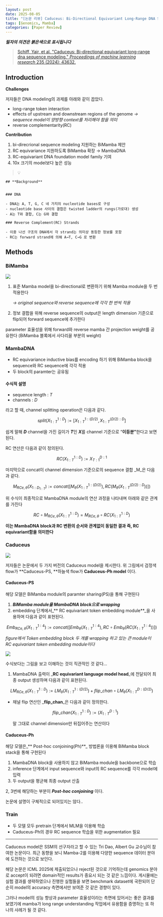```yaml
---
layout: post
date: 2025-08-05
title: "[논문 리뷰] Caduceus: Bi-Directional Equivariant Long-Range DNA Sequence Modeling"
tags: [Genomics, Mamba]
categories: [Paper Review]
---
```


<span class="notion-red">_**필자의 의견은 붉은색으로 표시됩니다**_</span>


> [Schiff, Yair, et al. "Caduceus: Bi-directional equivariant long-range dna sequence modeling." ](https://pmc.ncbi.nlm.nih.gov/articles/PMC12189541/)[_Proceedings of machine learning research_](https://pmc.ncbi.nlm.nih.gov/articles/PMC12189541/)[ 235 (2024): 43632.](https://pmc.ncbi.nlm.nih.gov/articles/PMC12189541/)



## Introduction


**Challenges**


저자들은 DNA modeling의 과제를 아래와 같이 꼽았다.

- long-range token interaction
- effects of upstream and downstream regions of the genome 
_→ sequence model이 양방향 context를 처리해야 함을 의미_
- reverse complementarity(RC)

**Contribution**

1. bi-direcrional sequence modeling 지원하는 BiMamba 제안
1. RC equivariance 지원하도록 BiMamba 확장 → MambaDNA
1. RC-equivariant DNA foundation model family 기여
1. 10x 크기의 model보다 높은 성능

> 💡 


	## **Background**


	### DNA

	- DNA는 A, T, G, C 네 가지의 nucleotide bases로 구성
	- nucleotide base 사이의 결합은 twisted ladder의 rungs(가로대) 생성
	- A는 T와 결합, C는 G와 결합

	### Reverse Complement(RC) Strands

	- 이중 나선 구조의 DNA에서 각 strand는 의미상 동등한 정보를 포함
	- RC는 forward strand에 의해 A→T, C→G 로 변환


## Methods



### BiMamba


![](https://prod-files-secure.s3.us-west-2.amazonaws.com/542b861c-36a8-4051-84e5-8804b6728dba/2c247d59-7815-4980-99f0-8f0d21f445a7/image.png?X-Amz-Algorithm=AWS4-HMAC-SHA256&X-Amz-Content-Sha256=UNSIGNED-PAYLOAD&X-Amz-Credential=ASIAZI2LB466TE4HTZWE%2F20250912%2Fus-west-2%2Fs3%2Faws4_request&X-Amz-Date=20250912T080121Z&X-Amz-Expires=3600&X-Amz-Security-Token=IQoJb3JpZ2luX2VjELD%2F%2F%2F%2F%2F%2F%2F%2F%2F%2FwEaCXVzLXdlc3QtMiJHMEUCIFYc8CtLpo%2B56hISsPuX1lK6BZhiPeAYSkXd5LQJo8ijAiEAhknE1I%2BZpBqJT6699FJzhUc3DWUFAhKbkjSedZKLQ0Uq%2FwMIKRAAGgw2Mzc0MjMxODM4MDUiDGmbjFPvax1FA3B1cCrcA%2B%2FVfg8DphxtmOdOqLvceuQHXE5pMe9b26%2BMoTuR0n%2FQKIoNpnErfsDvLcCiV5eANSMHToK5P8n0FZvoBLSA1RmuU1uiQSj83g1KTaOqzxrbj3x7J6%2Bc1dVEFl%2F3frXQRhOX5gY%2BRZdlabl%2ByIYwxKK4YbUJwykA1t7GQdHTMu7hoqjliChZd1Hy8q95vRDqBgk5HVUin65AQXBjnI%2Fgnz8rbCOKVcRJtFJSFFy3qr7fqwrnZUOk1DXLjZSruLUGc6%2FtAyfvIABF2UEoWTHguc5JVifkJi7NiHdz3Sm7kLiOY5r1%2BwE%2BDlPrUlayGrFXM9c6OambWMVyDlzVJtX0XUTMh6O5zi4fKfGa4PTo3HuUaxwABOT2aFwGgEXjjeSiLEGxBWWKNz0WRWkQrkHb%2FTPDYtHvQj9pnrOVMmw68rNDQ101ayQ03IvbHg0zwLqNl7%2B3S42wdAf9uP1l5bnO4Hg0V%2BTAypBXTWVBdb%2BLsZ1lIak8DBjG4thCR%2BNf5jY8ij89dg2xQ03RMawJvnODTID3msvPGkWXlWBqNS29soEb%2FDjg4ajWeCNrNzM4tpaz464sTkxujHVvRRTUe9BQ6iwk5x1N59kbojitlzEDwtjH%2BfqJEIo1o7eGlfxHMNGWj8YGOqUBrJTSs7j9bGm6ktHN%2FtTiqfgD23ju1rcPsuJkbnM9Mws%2FeXJJCY6GxZXqr8ZUF0Suxcu78qeUv%2FGZ8P9yBs5qjj3CQUqCk87Dw%2FCXI0zipj%2Be9EnKwWczSU4O6uiWU9BSWeNNHX%2B6UEeijwFcSqI1dHiiSVzkTiYe81YD5FY1opuGU%2FEPMqXPznEmQgbSY%2F5QGjujG3%2BflOb2n1bWBbioTA7Fx56E&X-Amz-Signature=a95aa1cbd01dacbf9ed60cbea7c30df07ee258fbbca2efe42f7564fe3d3825a9&X-Amz-SignedHeaders=host&x-amz-checksum-mode=ENABLED&x-id=GetObject)

1. 표준 Mamba model을 bi-directional로 변환하기 위해 Mamba module을 두 번 적용한다

	_→ original sequence와 reverse sequence에 각각 한 번씩 적용_

1. 정보 결합을 위해 reverse sequence의 output은 length dimension 기준으로 flip되어 forward sequence에 추가한다

parameter 효율성을 위해 forward와 reverse mamba 간 projection weight를 공유한다 (BiMamba 블록에서 사다리꼴 부분의 weight)



### MambaDNA

- RC equivariance inductive bias를 encoding 하기 위해 BiMamba block을 sequence와 RC sequence에 각각 적용
- 두 block의 paramter는 공유됨


#### 수식적 설명

- sequence length : _T_
- channels : _D_

라고 할 때,  channel splitting operation은 다음과 같다.


$$
split(X^{1:D}_{1:T}):=[X^{1:(D/2)}_{1:T},X^{(D/2):D}_{1:T}]
$$


<span class="notion-red">쉽게 말해 </span><span class="notion-red">_**D**_</span><span class="notion-red"> channel을 가진 길이가 </span><span class="notion-red">_**T**_</span><span class="notion-red">인 </span><span class="notion-red">_**X**_</span><span class="notion-red">를 channel 기준으로 “</span><span class="notion-red">**이등분”**</span><span class="notion-red">한다고 보면 된다.</span>


RC 연산은 다음과 같이 정의된다.


$$
RC(X^{1:D}_{1:T}):=X^{D:1}_{T:1}
$$


마지막으로 concat이 channel dimension 기준으로의 sequence 결합 _M_은 다음과 같다.


$$
M_{RCe,\theta}(X_{1:D_{1:T}}):=concat([M_{\theta}(X^{1:(D/2)}_{1:T}),RC(M_{\theta}(X^{(D/2):D}_{1:T}))])
$$


위 수식이 최종적으로 MambaDNA module의 연산 과정을 나타내며 아래와 같은 관계를 가진다


$$
RC\circ M_{RCe,\theta}(X^{1:D}_{1:T}) = M_{RCe,\theta} \circ RC(X^{1:D}_{1:T})
$$


**이는 MambaDNA block과 RC 변환의 순서와 관계없이 동일한 결과 즉, RC equivariant함을 의미한다**



### Caduceus


![](https://prod-files-secure.s3.us-west-2.amazonaws.com/542b861c-36a8-4051-84e5-8804b6728dba/f94a60d7-8145-473b-aef9-7c68d3ec604a/image.png?X-Amz-Algorithm=AWS4-HMAC-SHA256&X-Amz-Content-Sha256=UNSIGNED-PAYLOAD&X-Amz-Credential=ASIAZI2LB466TE4HTZWE%2F20250912%2Fus-west-2%2Fs3%2Faws4_request&X-Amz-Date=20250912T080121Z&X-Amz-Expires=3600&X-Amz-Security-Token=IQoJb3JpZ2luX2VjELD%2F%2F%2F%2F%2F%2F%2F%2F%2F%2FwEaCXVzLXdlc3QtMiJHMEUCIFYc8CtLpo%2B56hISsPuX1lK6BZhiPeAYSkXd5LQJo8ijAiEAhknE1I%2BZpBqJT6699FJzhUc3DWUFAhKbkjSedZKLQ0Uq%2FwMIKRAAGgw2Mzc0MjMxODM4MDUiDGmbjFPvax1FA3B1cCrcA%2B%2FVfg8DphxtmOdOqLvceuQHXE5pMe9b26%2BMoTuR0n%2FQKIoNpnErfsDvLcCiV5eANSMHToK5P8n0FZvoBLSA1RmuU1uiQSj83g1KTaOqzxrbj3x7J6%2Bc1dVEFl%2F3frXQRhOX5gY%2BRZdlabl%2ByIYwxKK4YbUJwykA1t7GQdHTMu7hoqjliChZd1Hy8q95vRDqBgk5HVUin65AQXBjnI%2Fgnz8rbCOKVcRJtFJSFFy3qr7fqwrnZUOk1DXLjZSruLUGc6%2FtAyfvIABF2UEoWTHguc5JVifkJi7NiHdz3Sm7kLiOY5r1%2BwE%2BDlPrUlayGrFXM9c6OambWMVyDlzVJtX0XUTMh6O5zi4fKfGa4PTo3HuUaxwABOT2aFwGgEXjjeSiLEGxBWWKNz0WRWkQrkHb%2FTPDYtHvQj9pnrOVMmw68rNDQ101ayQ03IvbHg0zwLqNl7%2B3S42wdAf9uP1l5bnO4Hg0V%2BTAypBXTWVBdb%2BLsZ1lIak8DBjG4thCR%2BNf5jY8ij89dg2xQ03RMawJvnODTID3msvPGkWXlWBqNS29soEb%2FDjg4ajWeCNrNzM4tpaz464sTkxujHVvRRTUe9BQ6iwk5x1N59kbojitlzEDwtjH%2BfqJEIo1o7eGlfxHMNGWj8YGOqUBrJTSs7j9bGm6ktHN%2FtTiqfgD23ju1rcPsuJkbnM9Mws%2FeXJJCY6GxZXqr8ZUF0Suxcu78qeUv%2FGZ8P9yBs5qjj3CQUqCk87Dw%2FCXI0zipj%2Be9EnKwWczSU4O6uiWU9BSWeNNHX%2B6UEeijwFcSqI1dHiiSVzkTiYe81YD5FY1opuGU%2FEPMqXPznEmQgbSY%2F5QGjujG3%2BflOb2n1bWBbioTA7Fx56E&X-Amz-Signature=690bb12ce0a721edc32082fe00e7c8dd8271485f8f57daac7590f88a0e5e150b&X-Amz-SignedHeaders=host&x-amz-checksum-mode=ENABLED&x-id=GetObject)


저자들은 논문에서 두 가지 버전의 Caduceus model을 제시한다. 위 그림에서 검정색 flow가 **Caduceus-PS, **하늘색 flow가 **Caduceus-Ph model** 이다.



#### Caduceus-PS


해당 모델은 BiMamba module의 paramter sharing(PS)을 통해 구현된다

1. _**BiMamba module을 MambaDNA block으로 wrapping**_
1. embedding 단계에서_** RC equivariant token embedding module**_을 사용하며 다음과 같이 표현된다.

$$
Emb_{RCe,\theta}(X^{1:4}_{1:T}):=concat([Emb_{\theta}(X^{1:4}_{1:T}),RC \circ Emb_{\theta}(RC(X^{1:4}_{1:T}))])
$$


_figure에서 Token embedding block 두 개를 wrapping 하고 있는 큰 module이 RC equivariant token embedding module이다_


![](https://prod-files-secure.s3.us-west-2.amazonaws.com/542b861c-36a8-4051-84e5-8804b6728dba/b175e4da-71eb-4e91-8c23-a06dabe673c9/image.png?X-Amz-Algorithm=AWS4-HMAC-SHA256&X-Amz-Content-Sha256=UNSIGNED-PAYLOAD&X-Amz-Credential=ASIAZI2LB466TE4HTZWE%2F20250912%2Fus-west-2%2Fs3%2Faws4_request&X-Amz-Date=20250912T080121Z&X-Amz-Expires=3600&X-Amz-Security-Token=IQoJb3JpZ2luX2VjELD%2F%2F%2F%2F%2F%2F%2F%2F%2F%2FwEaCXVzLXdlc3QtMiJHMEUCIFYc8CtLpo%2B56hISsPuX1lK6BZhiPeAYSkXd5LQJo8ijAiEAhknE1I%2BZpBqJT6699FJzhUc3DWUFAhKbkjSedZKLQ0Uq%2FwMIKRAAGgw2Mzc0MjMxODM4MDUiDGmbjFPvax1FA3B1cCrcA%2B%2FVfg8DphxtmOdOqLvceuQHXE5pMe9b26%2BMoTuR0n%2FQKIoNpnErfsDvLcCiV5eANSMHToK5P8n0FZvoBLSA1RmuU1uiQSj83g1KTaOqzxrbj3x7J6%2Bc1dVEFl%2F3frXQRhOX5gY%2BRZdlabl%2ByIYwxKK4YbUJwykA1t7GQdHTMu7hoqjliChZd1Hy8q95vRDqBgk5HVUin65AQXBjnI%2Fgnz8rbCOKVcRJtFJSFFy3qr7fqwrnZUOk1DXLjZSruLUGc6%2FtAyfvIABF2UEoWTHguc5JVifkJi7NiHdz3Sm7kLiOY5r1%2BwE%2BDlPrUlayGrFXM9c6OambWMVyDlzVJtX0XUTMh6O5zi4fKfGa4PTo3HuUaxwABOT2aFwGgEXjjeSiLEGxBWWKNz0WRWkQrkHb%2FTPDYtHvQj9pnrOVMmw68rNDQ101ayQ03IvbHg0zwLqNl7%2B3S42wdAf9uP1l5bnO4Hg0V%2BTAypBXTWVBdb%2BLsZ1lIak8DBjG4thCR%2BNf5jY8ij89dg2xQ03RMawJvnODTID3msvPGkWXlWBqNS29soEb%2FDjg4ajWeCNrNzM4tpaz464sTkxujHVvRRTUe9BQ6iwk5x1N59kbojitlzEDwtjH%2BfqJEIo1o7eGlfxHMNGWj8YGOqUBrJTSs7j9bGm6ktHN%2FtTiqfgD23ju1rcPsuJkbnM9Mws%2FeXJJCY6GxZXqr8ZUF0Suxcu78qeUv%2FGZ8P9yBs5qjj3CQUqCk87Dw%2FCXI0zipj%2Be9EnKwWczSU4O6uiWU9BSWeNNHX%2B6UEeijwFcSqI1dHiiSVzkTiYe81YD5FY1opuGU%2FEPMqXPznEmQgbSY%2F5QGjujG3%2BflOb2n1bWBbioTA7Fx56E&X-Amz-Signature=99788551869c98782e510e6f3cbfa93a213be1e19b4fccc11d286a9257e05839&X-Amz-SignedHeaders=host&x-amz-checksum-mode=ENABLED&x-id=GetObject)


<span class="notion-red">수식보다는 그림을 보고 이해하는 것이 직관적인 것 같다…</span>

1. MambaDNA 출력이 _**RC equivariant language model head**_에 전달되어 최종 output 생성하며 다음과 같이 표현된다.

$$
LM_{RCe,\theta}(X^{1:D}_{1:T}):= LM_{\theta}(X^{1:(D/2)}_{1:T})+flip\_chan\circ LM_{\theta}(X^{D:(D/2)}_{1:T})
$$

- 채널 flip 연산인 _**flip\_chan**_은 다음과 같이 정의한다.

	$$
	flip\_chan(X^{1:D}_{1:T}):=(X^{D:1}_{1:T})
	$$


	말 그대로 channel dimension만 뒤집어주는 연산이다



#### Caduceus-Ph


해당 모델은_** Post-hoc conjoining(Ph)**_ 방법론을 이용해 BiMamba block stack을 통해 구현된다

1. MambaDNA block을 사용하지 않고 BiMamba module을 backbone으로 학습
1. inference 단계에서 input sequence와 input의 RC sequence를 각각 model에 입력
1. 두 output을 평균해 최종 output 산출

2, 3번에 해당하는 부분이 _**Post-hoc conjoining**_ 이다.


<span class="notion-red">논문에 설명이 구체적으로 되어있지는 않다..</span>



### Train

- 두 모델 모두 pretrain 단계에서 MLM을 이용해 학습
- Caduceus-Ph의 경우 RC sequence 학습을 위한 augmentation 필요

---


<span class="notion-red">Caduceus model은 SSM의 선구자라고 할 수 있는 Tri Dao, Albert Gu 교수님이 참여한 논문이다. 최근 동향을 보니 Mamba-2를 이용해 다양한 sequence 데이터 분야에 도전하는 것으로 보인다.</span>


<span class="notion-red">해당 논문은 ICML 2025에 제출되었으나 reject된 것으로 기억하는데 genomics 분야로 accept이 되려면 domain적인 results가 중요시 되는 것 같은 느낌이다. 게시물에는 실험 결과를 생략하였으나 진행한 실험들을 보면 benchmark dataset에 국한되어 단순히 model의 accuracy 측면에서만 보여준 것 같은 경향이 있다.</span>


<span class="notion-red">그러나 model의 성능 향상과 parameter 효율성이라는 측면에 있어서는 좋은 결과를 보였기에 mamba가 long range understanding 작업에서 유용함을 증명하는 또 하나의 사례가 될 것 같다.</span>


